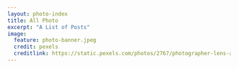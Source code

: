 ```yaml
---
layout: photo-index
title: All Photo
excerpt: "A List of Posts"
image:
  feature: photo-banner.jpeg
  credit: pexels
  creditlink: https://static.pexels.com/photos/2767/photographer-lens-analog-camera-fujifilm.jpeg
---
```

